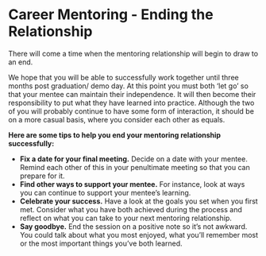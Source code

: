 # Career Mentoring - Ending the Relationship

There will come a time when the mentoring relationship will begin to draw to an end. 

We hope that you will be able to successfully work together until three months post graduation/ demo day. At this point you must both ‘let go’ so that your mentee can maintain their independence. It will then become their responsibility to put what they have learned into practice. Although the two of you will probably continue to have some form of interaction, it should be on a more casual basis, where you consider each other as equals.

**Here are some tips to help you end your mentoring relationship successfully:**

* **Fix a date for your final meeting.** Decide on a date with your mentee.  Remind each other of this in your penultimate meeting so that you can prepare for it.
* **Find other ways to support your mentee.** For instance, look at ways you can continue to support your mentee’s learning.
* **Celebrate your success.**  Have a look at the goals you set when you first met.  Consider what you have both achieved during the process and reflect on what you can take to your next mentoring relationship.
* **Say goodbye.**  End the session on a positive note so it’s not awkward.  You could talk about what you most enjoyed, what you’ll remember most or the most important things you’ve both learned.

